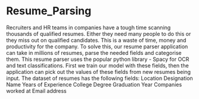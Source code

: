 # Resume_Parsing
Recruiters and HR teams in companies have a tough time scanning thousands of qualified resumes. Either they need many people to do this or they miss out on qualified candidates. This is a waste of time, money and productivity for the company.  To solve this, our resume parser application can take in millions of resumes, parse the needed fields and categorise them. This resume parser uses the popular python library - Spacy for OCR and text classifications. First we train our model with these fields, then the application can pick out the values of these fields from new resumes being input.  The dataset of resumes has the following fields:  Location Designation Name Years of Experience College Degree Graduation Year Companies worked at Email address
